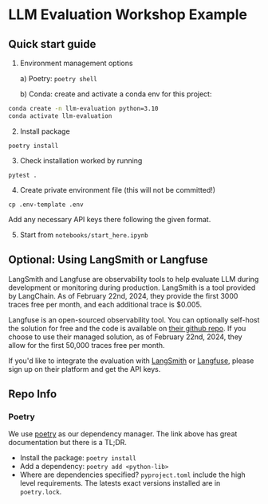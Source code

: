 # LLM Evaluation Workshop Example
## Quick start guide

1. Environment management options
   
    a)  Poetry: ```poetry shell```
    
    b) Conda: create and activate a conda env for this project:
```bash
conda create -n llm-evaluation python=3.10
conda activate llm-evaluation
```

2. Install package
```
poetry install
```
3. Check installation worked by running 
```
pytest .
```

4. Create private environment file (this will not be committed!)
```
cp .env-template .env
```
Add any necessary API keys there following the given format.

5. Start from `notebooks/start_here.ipynb`

## Optional: Using LangSmith or Langfuse
LangSmith and Langfuse are observability tools to help evaluate LLM during development or monitoring during production. LangSmith is a tool provided by LangChain. As of February 22nd, 2024, they provide the first 3000 traces free per month, and each additional trace is $0.005.

Langfuse is an open-sourced observability tool. You can optionally self-host the solution for free and the code is available on [their github repo](https://github.com/langfuse/langfuse). If you choose to use their managed solution, as of February 22nd, 2024, they allow for the first 50,000 traces free per month.

If you'd like to integrate the evaluation with [LangSmith](https://smith.langchain.com/) or [Langfuse](https://langfuse.com/), please sign up on their platform and get the API keys.

## Repo Info
### Poetry
We use [poetry](https://python-poetry.org/) as our dependency manager.
The link above has great documentation but there is a TL;DR.

- Install the package: `poetry install`
- Add a dependency: `poetry add <python-lib>`
- Where are dependencies specified? `pyproject.toml` include the high level requirements. The latests exact versions installed are in `poetry.lock`.


